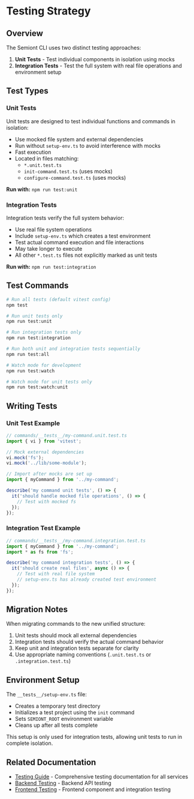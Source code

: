 # Testing Strategy

## Overview

The Semiont CLI uses two distinct testing approaches:

1. **Unit Tests** - Test individual components in isolation using mocks
2. **Integration Tests** - Test the full system with real file operations and environment setup

## Test Types

### Unit Tests

Unit tests are designed to test individual functions and commands in isolation:

- Use mocked file system and external dependencies
- Run without `setup-env.ts` to avoid interference with mocks
- Fast execution
- Located in files matching:
  - `*.unit.test.ts`
  - `init-command.test.ts` (uses mocks)
  - `configure-command.test.ts` (uses mocks)

**Run with:** `npm run test:unit`

### Integration Tests

Integration tests verify the full system behavior:

- Use real file system operations
- Include `setup-env.ts` which creates a test environment
- Test actual command execution and file interactions
- May take longer to execute
- All other `*.test.ts` files not explicitly marked as unit tests

**Run with:** `npm run test:integration`

## Test Commands

```bash
# Run all tests (default vitest config)
npm test

# Run unit tests only
npm run test:unit

# Run integration tests only
npm run test:integration

# Run both unit and integration tests sequentially
npm run test:all

# Watch mode for development
npm run test:watch

# Watch mode for unit tests only
npm run test:watch:unit
```

## Writing Tests

### Unit Test Example

```typescript
// commands/__tests__/my-command.unit.test.ts
import { vi } from 'vitest';

// Mock external dependencies
vi.mock('fs');
vi.mock('../lib/some-module');

// Import after mocks are set up
import { myCommand } from '../my-command';

describe('my command unit tests', () => {
  it('should handle mocked file operations', () => {
    // Test with mocked fs
  });
});
```

### Integration Test Example

```typescript
// commands/__tests__/my-command.integration.test.ts
import { myCommand } from '../my-command';
import * as fs from 'fs';

describe('my command integration tests', () => {
  it('should create real files', async () => {
    // Test with real file system
    // setup-env.ts has already created test environment
  });
});
```

## Migration Notes

When migrating commands to the new unified structure:

1. Unit tests should mock all external dependencies
2. Integration tests should verify the actual command behavior
3. Keep unit and integration tests separate for clarity
4. Use appropriate naming conventions (`.unit.test.ts` or `.integration.test.ts`)

## Environment Setup

The `__tests__/setup-env.ts` file:
- Creates a temporary test directory
- Initializes a test project using the `init` command
- Sets `SEMIONT_ROOT` environment variable
- Cleans up after all tests complete

This setup is only used for integration tests, allowing unit tests to run in complete isolation.

## Related Documentation

- [Testing Guide](../../docs/TESTING.md) - Comprehensive testing documentation for all services
- [Backend Testing](../backend/README.md#testing) - Backend API testing
- [Frontend Testing](../frontend/README.md#testing) - Frontend component and integration testing
